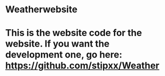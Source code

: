 # Weatherwebsite

# This is the website code for the website. If you want the development one, go here: https://github.com/stipxx/Weather
